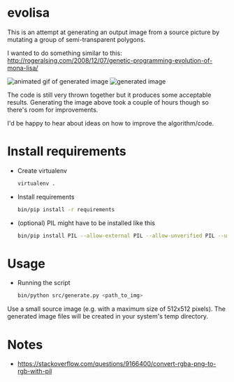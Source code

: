 evolisa
=======

This is an attempt at generating an output image from a source picture by mutating 
a group of semi-transparent polygons.

I wanted to do something similar to this:
http://rogeralsing.com/2008/12/07/genetic-programming-evolution-of-mona-lisa/

![animated gif of generated image](/img/generated.gif?raw=true "timelapse gif")
![generated image](/img/0000000650.png?raw=true "generated image")

The code is still very thrown together but it produces some acceptable results. 
Generating the image above took a couple of hours though so there's room for 
improvements.

I'd be happy to hear about ideas on how to improve the algorithm/code.

Install requirements
====================

* Create virtualenv

  ```sh
  virtualenv .
  ```

* Install requirements

  ```sh
  bin/pip install -r requirements
  ```

* (optional) PIL might have to be installed like this

  ```sh
  bin/pip install PIL --allow-external PIL --allow-unverified PIL --upgrade
  ```

Usage
=====

* Running the script

  ```sh
  bin/python src/generate.py <path_to_img>
  ```

Use a small source image (e.g. with a maximum size of 512x512 pixels). The 
generated image files will be created in your system's temp directory.


Notes
=====
  
* https://stackoverflow.com/questions/9166400/convert-rgba-png-to-rgb-with-pil
